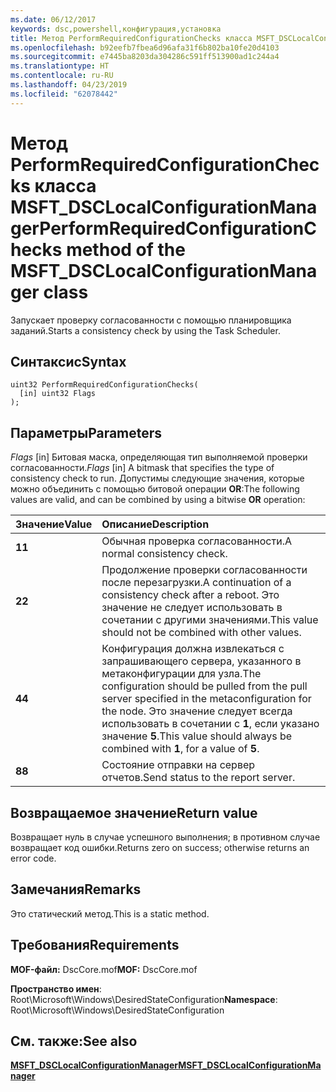 ```yaml
---
ms.date: 06/12/2017
keywords: dsc,powershell,конфигурация,установка
title: Метод PerformRequiredConfigurationChecks класса MSFT_DSCLocalConfigurationManager
ms.openlocfilehash: b92eefb7fbea6d96afa31f6b802ba10fe20d4103
ms.sourcegitcommit: e7445ba8203da304286c591ff513900ad1c244a4
ms.translationtype: HT
ms.contentlocale: ru-RU
ms.lasthandoff: 04/23/2019
ms.locfileid: "62078442"
---
```

# <a name="performrequiredconfigurationchecks-method-of-the-msftdsclocalconfigurationmanager-class"></a><span data-ttu-id="4be8a-103">Метод PerformRequiredConfigurationChecks класса MSFT_DSCLocalConfigurationManager</span><span class="sxs-lookup"><span data-stu-id="4be8a-103">PerformRequiredConfigurationChecks method of the MSFT_DSCLocalConfigurationManager class</span></span>

<span data-ttu-id="4be8a-104">Запускает проверку согласованности с помощью планировщика заданий.</span><span class="sxs-lookup"><span data-stu-id="4be8a-104">Starts a consistency check by using the Task Scheduler.</span></span>

## <a name="syntax"></a><span data-ttu-id="4be8a-105">Синтаксис</span><span class="sxs-lookup"><span data-stu-id="4be8a-105">Syntax</span></span>

```mof
uint32 PerformRequiredConfigurationChecks(
  [in] uint32 Flags
);
```

## <a name="parameters"></a><span data-ttu-id="4be8a-106">Параметры</span><span class="sxs-lookup"><span data-stu-id="4be8a-106">Parameters</span></span>

<span data-ttu-id="4be8a-107">*Flags* \[in\] Битовая маска, определяющая тип выполняемой проверки согласованности.</span><span class="sxs-lookup"><span data-stu-id="4be8a-107">*Flags* \[in\] A bitmask that specifies the type of consistency check to run.</span></span> <span data-ttu-id="4be8a-108">Допустимы следующие значения, которые можно объединить с помощью битовой операции **OR**:</span><span class="sxs-lookup"><span data-stu-id="4be8a-108">The following values are valid, and can be combined by using a bitwise **OR** operation:</span></span>

|<span data-ttu-id="4be8a-109">Значение</span><span class="sxs-lookup"><span data-stu-id="4be8a-109">Value</span></span> |<span data-ttu-id="4be8a-110">Описание</span><span class="sxs-lookup"><span data-stu-id="4be8a-110">Description</span></span> |
|:--- |:---|
|<span data-ttu-id="4be8a-111">**1**</span><span class="sxs-lookup"><span data-stu-id="4be8a-111">**1**</span></span> | <span data-ttu-id="4be8a-112">Обычная проверка согласованности.</span><span class="sxs-lookup"><span data-stu-id="4be8a-112">A normal consistency check.</span></span> |
|<span data-ttu-id="4be8a-113">**2**</span><span class="sxs-lookup"><span data-stu-id="4be8a-113">**2**</span></span> | <span data-ttu-id="4be8a-114">Продолжение проверки согласованности после перезагрузки.</span><span class="sxs-lookup"><span data-stu-id="4be8a-114">A continuation of a consistency check after a reboot.</span></span> <span data-ttu-id="4be8a-115">Это значение не следует использовать в сочетании с другими значениями.</span><span class="sxs-lookup"><span data-stu-id="4be8a-115">This value should not be combined with other values.</span></span> |
|<span data-ttu-id="4be8a-116">**4**</span><span class="sxs-lookup"><span data-stu-id="4be8a-116">**4**</span></span> | <span data-ttu-id="4be8a-117">Конфигурация должна извлекаться с запрашивающего сервера, указанного в метаконфигурации для узла.</span><span class="sxs-lookup"><span data-stu-id="4be8a-117">The configuration should be pulled from the pull server specified in the metaconfiguration for the node.</span></span> <span data-ttu-id="4be8a-118">Это значение следует всегда использовать в сочетании с **1**, если указано значение **5**.</span><span class="sxs-lookup"><span data-stu-id="4be8a-118">This value should always be combined with **1**, for a value of **5**.</span></span> |
|<span data-ttu-id="4be8a-119">**8**</span><span class="sxs-lookup"><span data-stu-id="4be8a-119">**8**</span></span> | <span data-ttu-id="4be8a-120">Состояние отправки на сервер отчетов.</span><span class="sxs-lookup"><span data-stu-id="4be8a-120">Send status to the report server.</span></span> |

## <a name="return-value"></a><span data-ttu-id="4be8a-121">Возвращаемое значение</span><span class="sxs-lookup"><span data-stu-id="4be8a-121">Return value</span></span>

<span data-ttu-id="4be8a-122">Возвращает нуль в случае успешного выполнения; в противном случае возвращает код ошибки.</span><span class="sxs-lookup"><span data-stu-id="4be8a-122">Returns zero on success; otherwise returns an error code.</span></span>

## <a name="remarks"></a><span data-ttu-id="4be8a-123">Замечания</span><span class="sxs-lookup"><span data-stu-id="4be8a-123">Remarks</span></span>

<span data-ttu-id="4be8a-124">Это статический метод.</span><span class="sxs-lookup"><span data-stu-id="4be8a-124">This is a static method.</span></span>

## <a name="requirements"></a><span data-ttu-id="4be8a-125">Требования</span><span class="sxs-lookup"><span data-stu-id="4be8a-125">Requirements</span></span>

<span data-ttu-id="4be8a-126">**MOF-файл:** DscCore.mof</span><span class="sxs-lookup"><span data-stu-id="4be8a-126">**MOF:** DscCore.mof</span></span>

<span data-ttu-id="4be8a-127">**Пространство имен**: Root\Microsoft\Windows\DesiredStateConfiguration</span><span class="sxs-lookup"><span data-stu-id="4be8a-127">**Namespace**: Root\Microsoft\Windows\DesiredStateConfiguration</span></span>

## <a name="see-also"></a><span data-ttu-id="4be8a-128">См. также:</span><span class="sxs-lookup"><span data-stu-id="4be8a-128">See also</span></span>

[<span data-ttu-id="4be8a-129">**MSFT_DSCLocalConfigurationManager**</span><span class="sxs-lookup"><span data-stu-id="4be8a-129">**MSFT_DSCLocalConfigurationManager**</span></span>](msft-dsclocalconfigurationmanager.md)